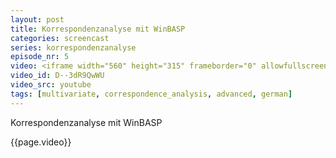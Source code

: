 ```yaml
---
layout: post
title: Korrespondenzanalyse mit WinBASP
categories: screencast
series: korrespondenzanalyse
episode_nr: 5
video: <iframe width="560" height="315" frameborder="0" allowfullscreen="" src="http://www.youtube.com/embed/D--3dR9QwWU"></iframe>
video_id: D--3dR9QwWU
video_src: youtube
tags: [multivariate, correspondence_analysis, advanced, german]
---
```

Korrespondenzanalyse mit WinBASP
<!--more-->
{{page.video}}
